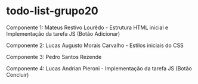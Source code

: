 # todo-list-grupo20

Componente 1: Mateus Restivo Lourêdo - Estrutura HTML inicial e Implementação da tarefa JS (Botão Adicionar)

Componente 2: Lucas Augusto Morais Carvalho - Estilos iniciais do CSS

Componente 3: Pedro Santos Rezende

Componente 4: Lucas Andrian Pieroni - Implementação da tarefa JS (Botão Concluir)
